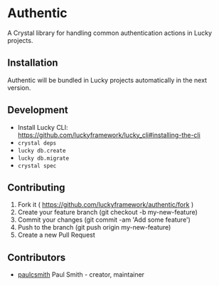# Authentic

A Crystal library for handling common authentication actions in Lucky projects.

## Installation

Authentic will be bundled in Lucky projects automatically in the next version.

## Development

* Install Lucky CLI: https://github.com/luckyframework/lucky_cli#installing-the-cli
* `crystal deps`
* `lucky db.create`
* `lucky db.migrate`
* `crystal spec`

## Contributing

1.  Fork it ( https://github.com/luckyframework/authentic/fork )
2.  Create your feature branch (git checkout -b my-new-feature)
3.  Commit your changes (git commit -am 'Add some feature')
4.  Push to the branch (git push origin my-new-feature)
5.  Create a new Pull Request

## Contributors

* [paulcsmith](https://github.com/paulcsmith) Paul Smith - creator, maintainer
